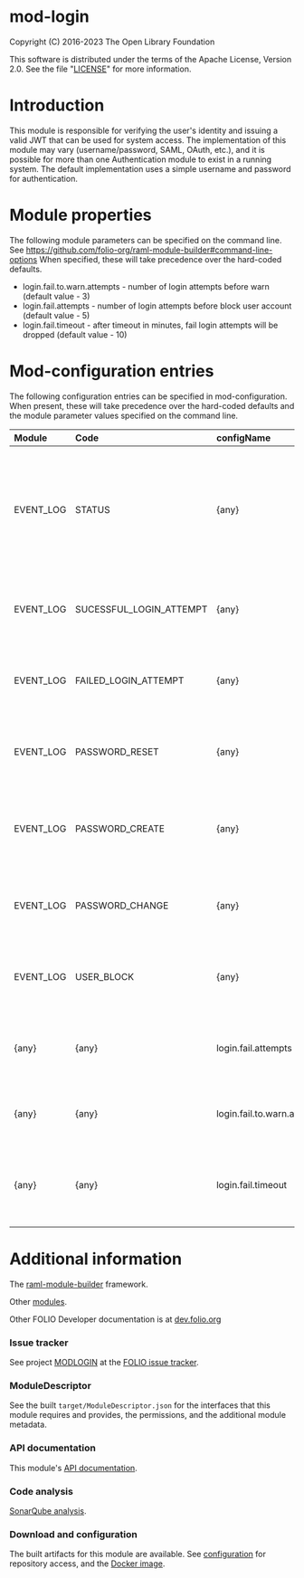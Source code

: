 # mod-login

Copyright (C) 2016-2023 The Open Library Foundation

This software is distributed under the terms of the Apache License,
Version 2.0. See the file "[LICENSE](LICENSE)" for more information.

# Introduction

This module is responsible for verifying the user's identity and
issuing a valid JWT that can be used for system access. The implementation of
this module may vary (username/password, SAML, OAuth, etc.), and it is possible
for more than one Authentication module to exist in a running system. The
default implementation uses a simple username and password for authentication.

# Module properties

The following module parameters can be specified on the command line.
See <https://github.com/folio-org/raml-module-builder#command-line-options>
When specified, these will take precedence over the hard-coded defaults.

* login.fail.to.warn.attempts - number of login attempts before warn (default value - 3)
* login.fail.attempts - number of login attempts before block user account (default value - 5)
* login.fail.timeout - after timeout in minutes, fail login attempts will be dropped (default value - 10)

# Mod-configuration entries

The following configuration entries can be specified in mod-configuration.
When present, these will take precedence over the
hard-coded defaults and the module parameter values specified on the command line.

| Module    | Code                    | configName                  | Description                                                                        |
|:----------|:------------------------|:----------------------------|:-----------------------------------------------------------------------------------|
| EVENT_LOG | STATUS                  | {any}                       | Enable/disable event logging.  If disabled, events will not be logged, nor will you be able to retreive previously logged entries (default: enabled=false) |
| EVENT_LOG | SUCESSFUL_LOGIN_ATTEMPT | {any}                       | If enabled, log successful login attempts to the event log (default: enabled=false) |
| EVENT_LOG | FAILED_LOGIN_ATTEMPT    | {any}                       | If enabled, log failed login attempts to the event log (default: enabled=false)     |
| EVENT_LOG | PASSWORD_RESET          | {any}                       | If enabled, log password reset events to the event log (default: enabled=false)     |
| EVENT_LOG | PASSWORD_CREATE         | {any}                       | If enabled, log password creation events to the event log (default: enabled=false)  |
| EVENT_LOG | PASSWORD_CHANGE         | {any}                       | If enabled, log password change events to the event log (default: enabled=false)    |
| EVENT_LOG | USER_BLOCK              | {any}                       | If enabled, log user blocked events to the event log (default: enabled=false)       |
| {any}     | {any}                   | login.fail.attempts         | Number of login attempts before block user account (default: value=5)               |
| {any}     | {any}                   | login.fail.to.warn.attempts | Number of login attempts before warn (default: value=3)                             |
| {any}     | {any}                   | login.fail.timeout          | after timeout in minutes, fail login attempts will be dropped (default: value=10)   |

# Additional information

The [raml-module-builder](https://github.com/folio-org/raml-module-builder) framework.

Other [modules](https://dev.folio.org/source-code/#server-side).

Other FOLIO Developer documentation is at [dev.folio.org](https://dev.folio.org/)

### Issue tracker

See project [MODLOGIN](https://issues.folio.org/browse/MODLOGIN)
at the [FOLIO issue tracker](https://dev.folio.org/guidelines/issue-tracker).

### ModuleDescriptor

See the built `target/ModuleDescriptor.json` for the interfaces that this module
requires and provides, the permissions, and the additional module metadata.

### API documentation

This module's [API documentation](https://dev.folio.org/reference/api/#mod-login).

### Code analysis

[SonarQube analysis](https://sonarcloud.io/dashboard?id=org.folio%3Amod-login).

### Download and configuration

The built artifacts for this module are available.
See [configuration](https://dev.folio.org/download/artifacts) for repository access,
and the [Docker image](https://hub.docker.com/r/folioorg/mod-login/).

